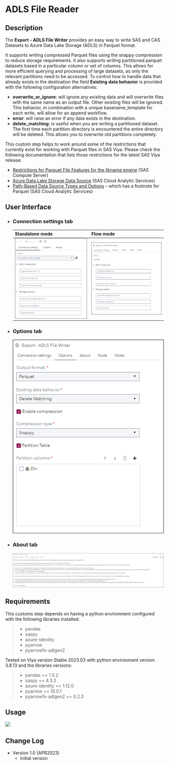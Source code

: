 # ADLS File Reader

## Description

The **Export - ADLS File Writer** provides an easy way to write SAS and CAS Datasets to Azure Data Lake Storage (ADLS) in Parquet format.

It supports writing compressed Parquet files using the snappy compression to reduce storage requirements. 
It also supports writing partitioned parquet datasets based in a particular column or set of columns. This allows for more efficient querying and processing of 
large datasets, as only the relevant partitions need to be accessed.
To control how to handle data that already exists in the destination the field **Existing data behavior** is provided with the following configuration alternatives: 
 - **overwrite_or_ignore**: will ignore any existing data and will overwrite files with the same name as an output file. Other existing files will be ignored. This behavior, in combination with a unique basename_template for each write, will allow for an append workflow.
 - **error**: will raise an error if any data exists in the destination. 
 - **delete_matching**: is useful when you are writing a partitioned dataset. The first time each partition directory is encountered the entire directory will be deleted. This allows you to overwrite old partitions completely.

This custom step helps to work around some of the restrictions that currently exist for working with Parquet files in SAS Viya. Please check the following documentation that lists those restrictions for the latest SAS Viya release:
 - [Restrictions for Parquet File Features for the libname engine](https://go.documentation.sas.com/doc/en/pgmsascdc/default/enghdff/p1pr85ltrpplbtn1h9sog99p4mr5.htm) (SAS Compute Server) 
 - [Azure Data Lake Storage Data Source](https://go.documentation.sas.com/doc/en/pgmsascdc/default/casref/n1ogaeli0qbctqn1e3fx8gz70lkq.htm) (SAS Cloud Analytic Services)
 - [Path-Based Data Source Types and Options](https://go.documentation.sas.com/doc/en/pgmsascdc/default/casref/n0kizq68ojk7vzn1fh3c9eg3jl33.htm#n0cxk3edba75w8n1arx3n0dxtdrt) – which has a footnote for Parquet (SAS Cloud Analytic Services)


## User Interface

* ### Connection settings tab ###

   | Standalone mode | Flow mode |
   |-----------| --- |                
   | ![](img/ADLS_File_Writer-tabConnectionSettings-standalone.png) | ![](img/ADLS_File_Writer-tabConnectionSettings-flowmode.png) |

* ### Options tab ###

   ![](img/ADLS_File_Writer-tabOptions-flowmode.png)

* ### About tab ###

   ![](img/ADLS_File_Writer-tabAbout-flowmode.png)

## Requirements



This customs step depends on having a python environment configured with the following libraries installed: 
> - pandas
> - saspy
> - azure-identity
> - pyarrow
> - pyarrowfs-adlgen2

Tested on Viya version Stable 2023.03 with python environment version 3.8.13 and the libraries versions:
> - pandas == 1.5.2
> - saspy == 4.3.3
> - azure-identity == 1.12.0
> - pyarrow == 10.0.1
> - pyarrowfs-adlgen2 == 0.2.3

## Usage

![](img/ADLS_File_Writer-Demo.gif)

## Change Log

* Version 1.0 (APR2023)
    * Initial version

